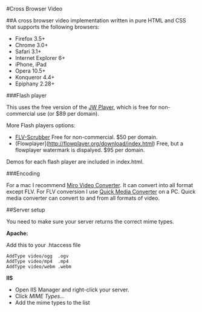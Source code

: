 #Cross Browser Video

##A cross browser video implementation written in pure HTML and CSS that supports the following browsers:

 - Firefox 3.5+
 - Chrome 3.0+
 - Safari 3.1+
 - Internet Explorer 6+
 - iPhone, iPad
 - Opera 10.5+
 - Konqueror 4.4+
 - Epiphany 2.28+

###Flash player

This uses the free version of the [JW Player](http://www.longtailvideo.com/players/jw-flv-player/), which is free for non-commercial use (or $89 per domain).
 
More Flash players options:

 - [FLV-Scrubber](http://www.topfstedt.de/weblog/?page_id=208) Free for non-commercial. $50 per domain.
 - (Flowplayer](http://flowplayer.org/download/index.html) Free, but a flowplayer watermark is dispalyed. $95 per domain.
 
Demos for each flash player are included in index.html.

###Encoding

For a mac I recommend [Miro Video Converter](http://www.mirovideoconverter.com/). It can convert into all format except FLV. For FLV conversion I use [Quick Media Converter](http://www.cocoonsoftware.com/) on a PC.  Quick media converter can convert to and from all formats of video.

##Server setup

You need to make sure your server returns the correct mime types.

**Apache:**

Add this to your .htaccess file

    AddType video/ogg  .ogv
    AddType video/mp4  .mp4
    AddType video/webm .webm

**IIS**

 - Open IIS Manager and right-click your server.
 - Click *MIME Types…*
 - Add the mime types to the list
